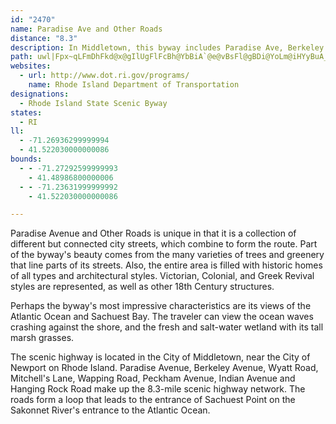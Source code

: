 ```yaml
---
id: "2470"
name: Paradise Ave and Other Roads
distance: "8.3"
description: In Middletown, this byway includes Paradise Ave, Berkeley Ave, Wyatt Road, Mitchell's Lane, Wapping Road, Peckham Ave., Indian Ave. and Hanging Rock Road.
path: uwl|Fpx~qLFmDhFkd@x@gIlUgFlFcBh@YbBiA`@e@vBsFl@gBDi@YoLm@iHYyBuA_G[gA{AsC{CeFqEuGuAaA[Mp@sDx@{EvAgI`FcYdAmFpAmI~a@dRlDxBl@j@bDhEdA|@lIlDhAJpFQrAR~VdKnIzDdB`BlAhBnCbGrAjDb@`BH`BYb]RdBd@lAZj@pCrC~@rBn@x@r@j@vE|BbHdChCpA|@dAd@bATnAb@`Fe@vUDbE[dAi@jAi@p@s@ZaEGs]?qi@nGaDX{Ov@gLrAmAD_AE{GwAsF[cHSgC@cCXeAd@wb@hXu@TmAgU
websites:
  - url: http://www.dot.ri.gov/programs/
    name: Rhode Island Department of Transportation
designations:
  - Rhode Island State Scenic Byway
states:
  - RI
ll:
  - -71.26936299999994
  - 41.522030000000086
bounds:
  - - -71.27292599999993
    - 41.48986800000006
  - - -71.23631999999992
    - 41.522030000000086

---
```


Paradise Avenue and Other Roads is unique in that it is a collection of different but connected city streets, which combine to form the route.  Part of the byway's beauty comes from the many varieties of trees and greenery that line parts of its streets.  Also, the entire area is filled with historic homes of all types and architectural styles. Victorian, Colonial, and Greek Revival styles are represented, as well as other 18th Century structures.  

Perhaps the byway's most impressive characteristics are its views of the Atlantic Ocean and Sachuest Bay.  The traveler can view the ocean waves crashing against the shore, and the fresh and salt-water wetland with its tall marsh grasses.

The scenic highway is located in the City of Middletown, near the City of Newport on Rhode Island.  Paradise Avenue, Berkeley Avenue, Wyatt Road, Mitchell's Lane, Wapping Road, Peckham Avenue, Indian Avenue and Hanging Rock Road make up the 8.3-mile scenic highway network.  The roads form a loop that leads to the entrance of Sachuest Point on the Sakonnet River's entrance to the Atlantic Ocean.  
